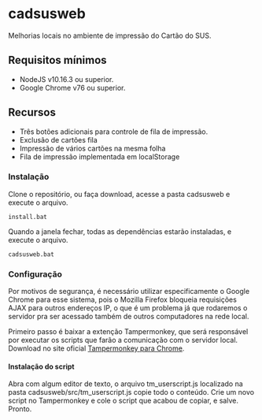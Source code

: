 # cadsusweb

Melhorias locais no ambiente de impressão do Cartão do SUS.

## Requisitos mínimos

- NodeJS v10.16.3 ou superior.
- Google Chrome v76 ou superior.

## Recursos

- Três botões adicionais para controle de fila de impressão.
- Exclusão de cartões fila
- Impressão de vários cartões na mesma folha
- Fila de impressão implementada em localStorage

### Instalação

Clone o repositório, ou faça download, acesse a pasta cadsusweb e execute o arquivo.

```
install.bat
```

Quando a janela fechar, todas as dependências estarão instaladas, e execute o arquivo.

```
cadsusweb.bat
```

### Configuração

Por motivos de segurança, é necessário utilizar especificamente o Google Chrome para esse sistema, pois o Mozilla Firefox bloqueia requisições AJAX para outros endereços IP, o que é um problema já que rodaremos o servidor pra ser acessado também de outros computadores na rede local.

Primeiro passo é baixar a extenção Tampermonkey, que será responsável por executar os scripts que farão a comunicação com o servidor local.
Download no site oficial [Tampermonkey para Chrome](https://chrome.google.com/webstore/detail/tampermonkey/dhdgffkkebhmkfjojejmpbldmpobfkfo?hl=pt-BR).

#### Instalação do script

Abra com algum editor de texto, o arquivo tm_userscript.js localizado na pasta cadsusweb/src/tm_userscript.js copie todo o conteúdo.
Crie um novo script no Tampermonkey e cole o script que acabou de copiar, e salve.
Pronto.
